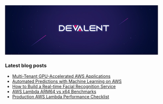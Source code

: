 <p align="center">
  <img src="https://github.com/Devalent/.github/blob/main/profile/header.jpeg?raw=true" alt="Devalent"/>
</p>

### Latest blog posts

<!-- BLOG-POST-LIST:START -->
- [Multi-Tenant GPU-Accelerated AWS Applications](https://devalent.com/blog/multitenant-gpu-accelerated-aws-applications/)
- [Automated Predictions with Machine Learning on AWS](https://devalent.com/blog/automated-predictions-with-machine-learning-on-aws/)
- [How to Build a Real-time Facial Recognition Service](https://devalent.com/blog/how-to-build-a-real-time-facial-recognition-service/)
- [AWS Lambda ARM64 vs x64 Benchmarks](https://devalent.com/blog/aws-lambda-arm64-vs-x64-benchmarks/)
- [Production AWS Lambda Performance Checklist](https://devalent.com/blog/production-aws-lambda-performance-checklist/)
<!-- BLOG-POST-LIST:END -->
